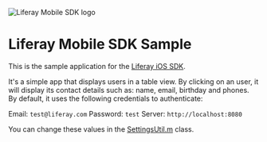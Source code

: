 ![Liferay Mobile SDK logo](https://github.com/liferay/liferay-mobile-sdk/raw/master/logo.png)

Liferay Mobile SDK Sample
=========================

This is the sample application for the [Liferay iOS SDK](https://github.com/liferay/liferay-mobile-sdk/tree/master/ios).

It's a simple app that displays users in a table view. By clicking on an user, it will display its contact details such as: name, email, birthday and phones. By default, it uses the following credentials to authenticate:

Email: `test@liferay.com`
Password: `test`
Server: `http://localhost:8080`

You can change these values in the [SettingsUtil.m](blob/master/Util/SettingsUtil.m) class.

